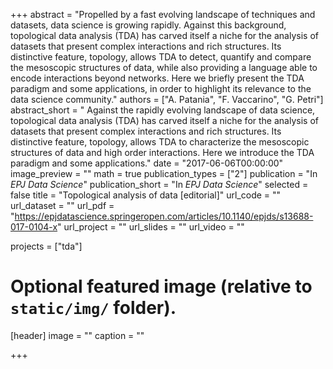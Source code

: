 +++
abstract = "Propelled by a fast evolving landscape of techniques and datasets, data science is growing rapidly. Against this background, topological data analysis (TDA) has carved itself a niche for the analysis of datasets that present complex interactions and rich structures. Its distinctive feature, topology, allows TDA to detect, quantify and compare the mesoscopic structures of data, while also providing a language able to encode interactions beyond networks. Here we briefly present the TDA paradigm and some applications, in order to highlight its relevance to the data science community."
authors = ["A. Patania", "F. Vaccarino", "G. Petri"]
abstract_short = " Against the rapidly evolving landscape of data science, topological data analysis (TDA) has carved itself a niche for the analysis of datasets that present complex interactions and rich structures. Its distinctive feature, topology, allows TDA to characterize the mesoscopic structures of data and high order interactions. Here we introduce the TDA paradigm and some applications."
date = "2017-06-06T00:00:00"
image_preview = ""
math = true
publication_types = ["2"]
publication = "In *EPJ Data Science*"
publication_short = "In *EPJ Data Science*"
selected = false
title = "Topological analysis of data [editorial]"
url_code = ""
url_dataset = ""
url_pdf = "https://epjdatascience.springeropen.com/articles/10.1140/epjds/s13688-017-0104-x"
url_project = ""
url_slides = ""
url_video = ""

projects = ["tda"]

# Optional featured image (relative to `static/img/` folder).
[header]
image = ""
caption = ""

+++

